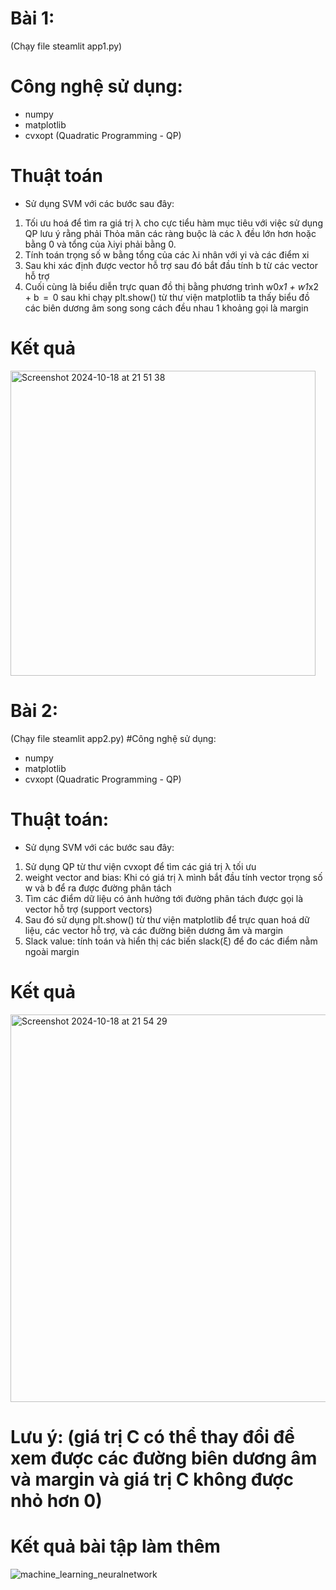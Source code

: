 # Bài 1:
(Chạy file steamlit app1.py)
# Công nghệ sử dụng:
- numpy
- matplotlib
- cvxopt (Quadratic Programming - QP)

# Thuật toán
- Sử dụng SVM với các bước sau đây:
1. Tối ưu hoá để tìm ra giá trị λ cho cực tiểu hàm mục tiêu với việc sử dụng QP lưu ý rằng phải Thỏa mãn các ràng buộc là các λ đều lớn hơn hoặc bằng 0 và tổng của λiyi phải bằng 0.
2. Tính toán trọng số w bằng tổng của các λi nhân với yi và các điểm xi
3. Sau khi xác định được vector hỗ trợ sau đó bắt đầu tính b từ các vector hỗ trợ 
4. Cuối cùng là biểu diễn trực quan đồ thị bằng phương trình w0*x1 + w1*x2 + b ‎ =  0 sau khi chạy plt.show() từ thư viện matplotlib ta thấy biểu đồ các biên dương âm song song cách đều nhau 1 khoảng gọi là margin

# Kết quả
<img width="488" alt="Screenshot 2024-10-18 at 21 51 38" src="https://github.com/user-attachments/assets/1591792a-7874-44d7-b558-0e5d9a2e8fd8">


# Bài 2:
(Chạy file steamlit app2.py)
#Công nghệ sử dụng:
- numpy
- matplotlib
- cvxopt (Quadratic Programming - QP)
# Thuật toán:
- Sử dụng SVM với các bước sau đây:
1. Sử dụng QP từ thư viện cvxopt để tìm các giá trị λ tối ưu
2. weight vector and bias: Khi có giá trị λ mình bắt đầu tính vector trọng số w và b để ra được đường phân tách
3. Tìm các điểm dữ liệu có ảnh hưởng tới đường phân tách được gọi là vector hỗ trợ (support vectors)
4. Sau đó sử dụng plt.show() từ thư viện matplotlib để trực quan hoá dữ liệu, các vector hỗ trợ, và các đường biên dương âm và margin
5. Slack value: tính toán và hiển thị các biến slack(ξ) để đo các điểm nằm ngoài margin

# Kết quả 
<img width="620" alt="Screenshot 2024-10-18 at 21 54 29" src="https://github.com/user-attachments/assets/43c65c5a-3081-4cc4-b3b8-924630586ebc">

# Lưu ý: (giá trị C có thể thay đổi để xem được các đường biên dương âm và margin và giá trị C không được nhỏ hơn 0)


# Kết quả bài tập làm thêm 
![machine_learning_neuralnetwork](https://github.com/user-attachments/assets/5400e382-4d81-4998-a719-431bebaaeeee)

